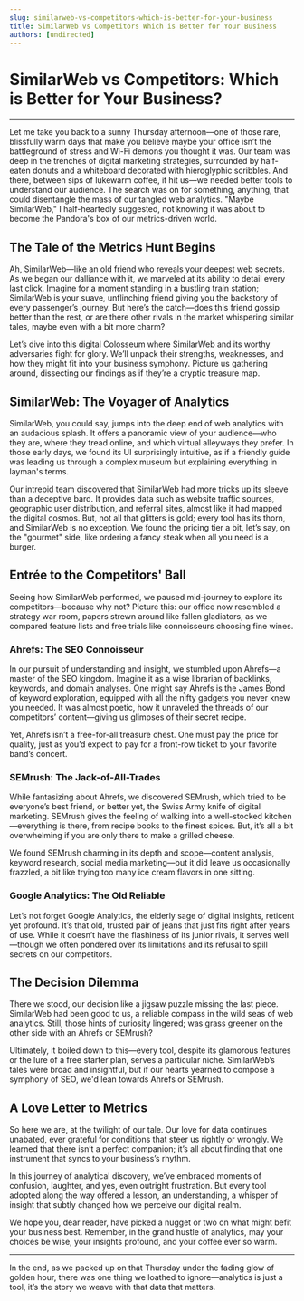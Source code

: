 ```yaml
---
slug: similarweb-vs-competitors-which-is-better-for-your-business
title: SimilarWeb vs Competitors Which is Better for Your Business
authors: [undirected]
---
```



# SimilarWeb vs Competitors: Which is Better for Your Business?

---

Let me take you back to a sunny Thursday afternoon—one of those rare, blissfully warm days that make you believe maybe your office isn’t the battleground of stress and Wi-Fi demons you thought it was. Our team was deep in the trenches of digital marketing strategies, surrounded by half-eaten donuts and a whiteboard decorated with hieroglyphic scribbles. And there, between sips of lukewarm coffee, it hit us—we needed better tools to understand our audience. The search was on for something, anything, that could disentangle the mass of our tangled web analytics. "Maybe SimilarWeb," I half-heartedly suggested, not knowing it was about to become the Pandora's box of our metrics-driven world.

## The Tale of the Metrics Hunt Begins

Ah, SimilarWeb—like an old friend who reveals your deepest web secrets. As we began our dalliance with it, we marveled at its ability to detail every last click. Imagine for a moment standing in a bustling train station; SimilarWeb is your suave, unflinching friend giving you the backstory of every passenger’s journey. But here’s the catch—does this friend gossip better than the rest, or are there other rivals in the market whispering similar tales, maybe even with a bit more charm?

Let’s dive into this digital Colosseum where SimilarWeb and its worthy adversaries fight for glory. We’ll unpack their strengths, weaknesses, and how they might fit into your business symphony. Picture us gathering around, dissecting our findings as if they’re a cryptic treasure map.

## SimilarWeb: The Voyager of Analytics

SimilarWeb, you could say, jumps into the deep end of web analytics with an audacious splash. It offers a panoramic view of your audience—who they are, where they tread online, and which virtual alleyways they prefer. In those early days, we found its UI surprisingly intuitive, as if a friendly guide was leading us through a complex museum but explaining everything in layman's terms.

Our intrepid team discovered that SimilarWeb had more tricks up its sleeve than a deceptive bard. It provides data such as website traffic sources, geographic user distribution, and referral sites, almost like it had mapped the digital cosmos. But, not all that glitters is gold; every tool has its thorn, and SimilarWeb is no exception. We found the pricing tier a bit, let’s say, on the "gourmet" side, like ordering a fancy steak when all you need is a burger.

## Entrée to the Competitors' Ball

Seeing how SimilarWeb performed, we paused mid-journey to explore its competitors—because why not? Picture this: our office now resembled a strategy war room, papers strewn around like fallen gladiators, as we compared feature lists and free trials like connoisseurs choosing fine wines.

### Ahrefs: The SEO Connoisseur

In our pursuit of understanding and insight, we stumbled upon Ahrefs—a master of the SEO kingdom. Imagine it as a wise librarian of backlinks, keywords, and domain analyses. One might say Ahrefs is the James Bond of keyword exploration, equipped with all the nifty gadgets you never knew you needed. It was almost poetic, how it unraveled the threads of our competitors’ content—giving us glimpses of their secret recipe.

Yet, Ahrefs isn’t a free-for-all treasure chest. One must pay the price for quality, just as you’d expect to pay for a front-row ticket to your favorite band’s concert.

### SEMrush: The Jack-of-All-Trades

While fantasizing about Ahrefs, we discovered SEMrush, which tried to be everyone’s best friend, or better yet, the Swiss Army knife of digital marketing. SEMrush gives the feeling of walking into a well-stocked kitchen—everything is there, from recipe books to the finest spices. But, it’s all a bit overwhelming if you are only there to make a grilled cheese.

We found SEMrush charming in its depth and scope—content analysis, keyword research, social media marketing—but it did leave us occasionally frazzled, a bit like trying too many ice cream flavors in one sitting. 

### Google Analytics: The Old Reliable

Let’s not forget Google Analytics, the elderly sage of digital insights, reticent yet profound. It’s that old, trusted pair of jeans that just fits right after years of use. While it doesn’t have the flashiness of its junior rivals, it serves well—though we often pondered over its limitations and its refusal to spill secrets on our competitors.

## The Decision Dilemma

There we stood, our decision like a jigsaw puzzle missing the last piece. SimilarWeb had been good to us, a reliable compass in the wild seas of web analytics. Still, those hints of curiosity lingered; was grass greener on the other side with an Ahrefs or SEMrush?

Ultimately, it boiled down to this—every tool, despite its glamorous features or the lure of a free starter plan, serves a particular niche. SimilarWeb’s tales were broad and insightful, but if our hearts yearned to compose a symphony of SEO, we'd lean towards Ahrefs or SEMrush. 

## A Love Letter to Metrics

So here we are, at the twilight of our tale. Our love for data continues unabated, ever grateful for conditions that steer us rightly or wrongly. We learned that there isn’t a perfect companion; it’s all about finding that one instrument that syncs to your business’s rhythm.

In this journey of analytical discovery, we’ve embraced moments of confusion, laughter, and yes, even outright frustration. But every tool adopted along the way offered a lesson, an understanding, a whisper of insight that subtly changed how we perceive our digital realm.

We hope you, dear reader, have picked a nugget or two on what might befit your business best. Remember, in the grand hustle of analytics, may your choices be wise, your insights profound, and your coffee ever so warm.

---

In the end, as we packed up on that Thursday under the fading glow of golden hour, there was one thing we loathed to ignore—analytics is just a tool, it’s the story we weave with that data that matters.